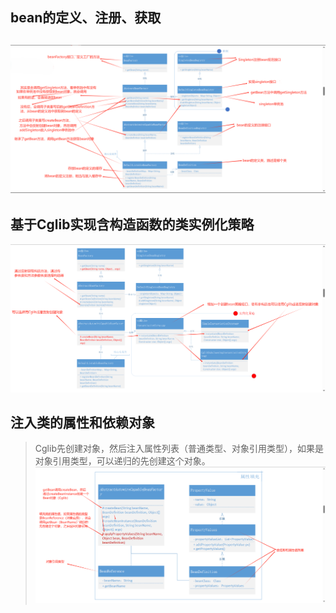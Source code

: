 ## bean的定义、注册、获取
![bean的定义、注册、获取](https://github.com/lanhaifanxing/my-spring/blob/1ffe6ec950846b126697f837c2987a4a8b8b568a/springImg/spring-bean-register.png)
---
## 基于Cglib实现含构造函数的类实例化策略
![基于Cglib实现含构造函数的类实例化策略](https://github.com/lanhaifanxing/my-spring/blob/06cad38712ad52077adab22238eaebe8084ff72c/springImg/spring-bean-constructor.png)

## 注入类的属性和依赖对象
> Cglib先创建对象，然后注入属性列表（普通类型、对象引用类型），如果是对象引用类型，可以递归的先创建这个对象。
![注入类的属性和依赖对象](https://github.com/lanhaifanxing/my-spring/blob/57c2a0cf92381b500d080b8769a20b6ce7dab56d/springImg/spring-bean-property.png)
